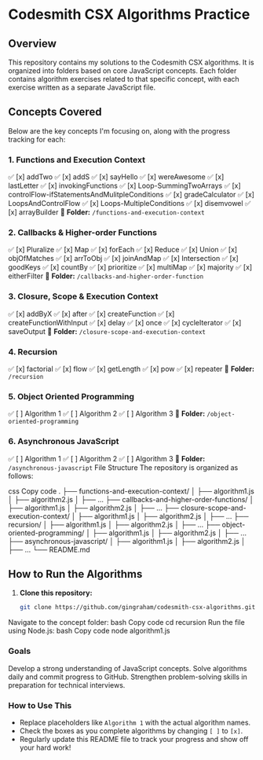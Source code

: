 # Codesmith CSX Algorithms Practice

## Overview
This repository contains my solutions to the Codesmith CSX algorithms. It is organized into folders based on core JavaScript concepts. Each folder contains algorithm exercises related to that specific concept, with each exercise written as a separate JavaScript file.

## Concepts Covered
Below are the key concepts I'm focusing on, along with the progress tracking for each:

### 1. Functions and Execution Context
✅ [x] addTwo
✅ [x] addS
✅ [x] sayHello
✅ [x] wereAwesome
✅ [x] lastLetter
✅ [x] invokingFunctions
✅ [x] Loop-SummingTwoArrays
✅ [x] controlFlow-ifStatementsAndMulitpleConditions
✅ [x] gradeCalculator
✅ [x] LoopsAndControlFlow
✅ [x] Loops-MultipleConditions
✅ [x] disemvowel
✅ [x] arrayBuilder
📂 **Folder:** `/functions-and-execution-context`
### 2. Callbacks & Higher-order Functions
✅ [x] Pluralize
✅ [x] Map
✅ [x] forEach
✅ [x] Reduce
✅ [x] Union
✅ [x] objOfMatches
✅ [x] arrToObj
✅ [x] joinAndMap
✅ [x] Intersection
✅ [x] goodKeys
✅ [x] countBy
✅ [x] prioritize
✅ [x] multiMap
✅ [x] majority
✅ [x] eitherFilter
📂 **Folder:** `/callbacks-and-higher-order-function`
### 3. Closure, Scope & Execution Context
✅ [x] addByX
✅ [x] after
✅ [x] createFunction
✅ [x] createFunctionWithInput
✅ [x] delay
✅ [x] once
✅ [x] cycleIterator
✅ [x] saveOutput 
📂 **Folder:** `/closure-scope-and-execution-context`
### 4. Recursion
✅ [x] factorial
✅ [x] flow
✅ [x] getLength
✅ [x] pow
✅ [x] repeater
📂 **Folder:** `/recursion`
### 5. Object Oriented Programming
✅ [ ] Algorithm 1
✅ [ ] Algorithm 2
✅ [ ] Algorithm 3
📂 **Folder:** `/object-oriented-programming`
### 6. Asynchronous JavaScript
✅ [ ] Algorithm 1
✅ [ ] Algorithm 2
✅ [ ] Algorithm 3
📂 **Folder:** `/asynchronous-javascript`
File Structure
The repository is organized as follows:

css
Copy code
.
├── functions-and-execution-context/
│   ├── algorithm1.js
│   ├── algorithm2.js
│   ├── ...
├── callbacks-and-higher-order-functions/
│   ├── algorithm1.js
│   ├── algorithm2.js
│   ├── ...
├── closure-scope-and-execution-context/
│   ├── algorithm1.js
│   ├── algorithm2.js
│   ├── ...
├── recursion/
│   ├── algorithm1.js
│   ├── algorithm2.js
│   ├── ...
├── object-oriented-programming/
│   ├── algorithm1.js
│   ├── algorithm2.js
│   ├── ...
├── asynchronous-javascript/
│   ├── algorithm1.js
│   ├── algorithm2.js
│   ├── ...
└── README.md
## How to Run the Algorithms

1. **Clone this repository:**
   ```bash
   git clone https://github.com/gingraham/codesmith-csx-algorithms.git
Navigate to the concept folder:
bash
Copy code
cd recursion
Run the file using Node.js:
bash
Copy code
node algorithm1.js

### Goals
Develop a strong understanding of JavaScript concepts.
Solve algorithms daily and commit progress to GitHub.
Strengthen problem-solving skills in preparation for technical interviews.

### How to Use This
- Replace placeholders like `Algorithm 1` with the actual algorithm names.
- Check the boxes as you complete algorithms by changing `[ ]` to `[x]`.
- Regularly update this README file to track your progress and show off your hard work!
